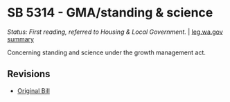 # SB 5314 - GMA/standing & science
*Status: First reading, referred to Housing & Local Government.* | [leg.wa.gov summary](https://app.leg.wa.gov/billsummary?BillNumber=5314&Year=2021)

Concerning standing and science under the growth management act.

## Revisions
* [Original Bill](1/)